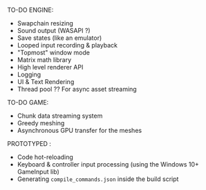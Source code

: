 TO-DO ENGINE:
- Swapchain resizing
- Sound output (WASAPI ?)
- Save states (like an emulator)
- Looped input recording & playback
- "Topmost" window mode
- Matrix math library
- High level renderer API
- Logging
- UI & Text Rendering
- Thread pool ?? For async asset streaming

TO-DO GAME:
- Chunk data streaming system
- Greedy meshing
- Asynchronous GPU transfer for the meshes

PROTOTYPED :
- Code hot-reloading
- Keyboard & controller input processing (using the Windows 10+ GameInput lib)
- Generating `compile_commands.json` inside the build script
